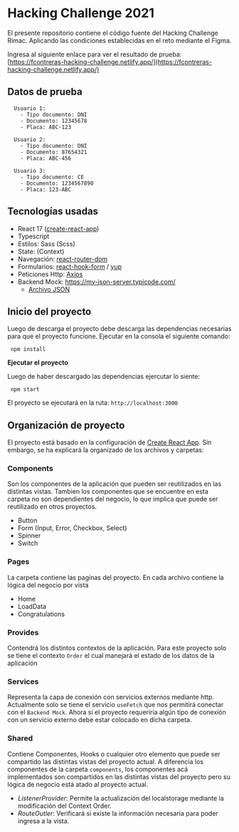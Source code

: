 # Hacking Challenge 2021

El presente repositorio contiene el código fuente del Hacking Challenge Rimac. Aplicando las condiciones establecidas en el reto mediante el Figma.

Ingresa al siguiente enlace para ver el resultado de prueba: [https://fcontreras-hacking-challenge.netlify.app/](https://fcontreras-hacking-challenge.netlify.app/)

## Datos de prueba

```
  Usuario 1:
    - Tipo documento: DNI
    - Documento: 12345678
    - Placa: ABC-123

  Usuario 2:
    - Tipo documento: DNI
    - Documento: 87654321
    - Placa: ABC-456
  
  Usuario 3:
    - Tipo documento: CE
    - Documento: 1234567890
    - Placa: 123-ABC

```


## Tecnologías usadas

- React 17 ([create-react-app](http://create-react-app.dev/)) 
- Typescript
- Estilos: Sass (Scss)
- State: (Context)
- Navegación: [react-router-dom](https://reactrouter.com/web/guides/quick-start)
- Formularios: [react-hook-form](https://react-hook-form.com/) / [yup](https://github.com/jquense/yup)
- Peticiones Http: [Axios](https://github.com/axios/axios)
- Backend Mock: https://my-json-server.typicode.com/ 
  - [Archivo JSON](https://github.com/fcontreras2/hacking-challenge/blob/main/db.json)



## Inicio del proyecto

Luego de descarga el proyecto debe descarga las dependencias necesarias para que el proyecto funcione. Ejecutar en la consola el siguiente comando:

` npm install`

**Ejecutar el proyecto**

Luego de haber descargado las dependencias ejercutar lo siente:

` npm start`

El proyecto se ejecutará en la ruta: `http://localhost:3000`


## Organización de proyecto

El proyecto está basado en la configuración de [Create React App](https://create-react-app.dev/). Sin embargo, se ha explicará la organizado de los archivos y carpetas:


### Components

Son los componentes de la aplicación que pueden ser reutilizados en las distintas vistas. Tambien los componentes que se encuentre en esta carpeta no son dependientes del negocio, lo que implica que puede ser reutilizado en otros proyectos.

- Button
- Form (Input, Error, Checkbox, Select)
- Spinner
- Switch

### Pages
La carpeta contiene las paginas del proyecto. En cada archivo contiene la lógica del negocio por vista

- Home
- LoadData
- Congratulations

### Provides

Contendrá los distintos contextos de la aplicación. Para este proyecto solo se tiene el contexto `Order` el cual manejará el estado de los datos de la aplicación

### Services

Representa la capa de conexión con servicios externos mediante http. Actualmente solo se tiene el servicio `useFetch` que nos permitirá conectar con el `Backend Mock`. Ahora si el proyecto requeriría algún tipo de conexión con un servicio externo debe estar colocado en dicha carpeta.

### Shared

Contiene Componentes, Hooks o cualquier otro elemento que puede ser compartido las distintas vistas del proyecto actual. A diferencia los componentes de la carpeta `components`, los componentes acá implementados son compartidos en las distintas vistas del proyecto pero su lógica de negocio está atado al proyecto actual.

  - *ListenerProvider*: Permite la actualización del localstorage mediante la modificación del Context Order.
  - *RouteOutler*: Verificará si existe la información necesaria para poder ingresa a la vista.

